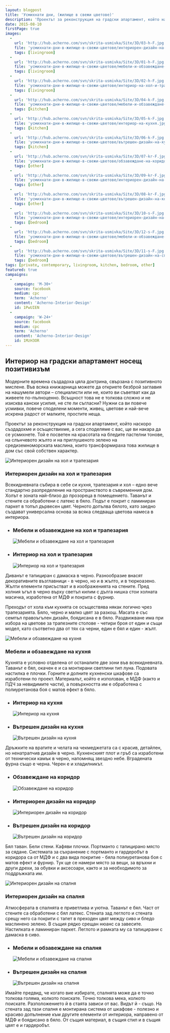 ```yaml
---
layout: blogpost
title: 'Усмихнати дни, (жилище в свежи цветове)'
description: 'Проектът за реконструкция на градски апартамент, който наскоро създадохме и осъществихме, а сега споделяме с вас, ще ви накара да се усмихнете. Той е посветен на красотата на бледите пастелни тонове, на слънчевото жълто и на приглушеното зелено на средиземноморската маслина, които трансформираха това жилище в дом със свой собствен характер.'
date: 2015-08-10
firstPage: true
images:
  -
    url: 'http://hub.acherno.com/svn/skrita-usmivka/Site/3D/03-h-F.jpg'
    file: 'усмихнати-дни-в-жилище-в-свежи-цветове/интериорен-дизайн-на-хол-и-трапезария.jpg'
    tags: [livingroom]
  -
    url: 'http://hub.acherno.com/svn/skrita-usmivka/Site/3D/01-h-F.jpg'
    file: 'усмихнати-дни-в-жилище-в-свежи-цветове/мебели-и-обзавеждане-на-хол-и-трапезария.jpg'
    tags: [livingroom]
  -
    url: 'http://hub.acherno.com/svn/skrita-usmivka/Site/3D/02-h-F.jpg'
    file: 'усмихнати-дни-в-жилище-в-свежи-цветове/интериор-на-хол-и-трапезария.jpg'
    tags: [livingroom]
  -
    url: 'http://hub.acherno.com/svn/skrita-usmivka/Site/3D/04-k-F.jpg'
    file: 'усмихнати-дни-в-жилище-в-свежи-цветове/мебели-и-обзавеждане-на-кухня.jpg'
    tags: [kitchen]
  -
    url: 'http://hub.acherno.com/svn/skrita-usmivka/Site/3D/05-k-F.jpg'
    file: 'усмихнати-дни-в-жилище-в-свежи-цветове/интериор-на-кухня.jpg'
    tags: [kitchen]
  -
    url: 'http://hub.acherno.com/svn/skrita-usmivka/Site/3D/06-k-F.jpg'
    file: 'усмихнати-дни-в-жилище-в-свежи-цветове/вътрешен-дизайн-на-кухня.jpg'
    tags: [kitchen]
  -
    url: 'http://hub.acherno.com/svn/skrita-usmivka/Site/3D/07-kr-F.jpg'
    file: 'усмихнати-дни-в-жилище-в-свежи-цветове/обзавеждане-на-коридор.jpg'
    tags: [other]
  -
    url: 'http://hub.acherno.com/svn/skrita-usmivka/Site/3D/09-kr-F.jpg'
    file: 'усмихнати-дни-в-жилище-в-свежи-цветове/интериорен-дизайн-на-коридор.jpg'
    tags: [other]
  -
    url: 'http://hub.acherno.com/svn/skrita-usmivka/Site/3D/08-kr-F.jpg'
    file: 'усмихнати-дни-в-жилище-в-свежи-цветове/вътрешен-дизайн-на-коридор.jpg'
    tags: [other]
  -
    url: 'http://hub.acherno.com/svn/skrita-usmivka/Site/3D/10-s-F.jpg'
    file: 'усмихнати-дни-в-жилище-в-свежи-цветове/интериорен-дизайн-на-спалня.jpg'
    tags: [bedroom]
  -
    url: 'http://hub.acherno.com/svn/skrita-usmivka/Site/3D/12-s-F.jpg'
    file: 'усмихнати-дни-в-жилище-в-свежи-цветове/мебели-и-обзавеждане-на-спалня.jpg'
    tags: [bedroom]
  -
    url: 'http://hub.acherno.com/svn/skrita-usmivka/Site/3D/11-s-F.jpg'
    file: 'усмихнати-дни-в-жилище-в-свежи-цветове/вътрешен-дизайн-на-спалня.jpg'
    tags: [bedroom]
tags: [private, contemporary, livingroom, kitchen, bedroom, other]
featured: true
campaigns:
  -
    campaign: 'M-30+'
    source: facebook
    medium: cpc
    term: 'Acherno'
    content: 'Acherno-Interior-Design'
    id: 1PwUIEN
  -
    campaign: 'W-24+'
    source: facebook
    medium: cpc
    term: 'Acherno'
    content: 'Acherno-Interior-Design'
    id: 1MzH3OR
---
```

## **Интериор на градски апартамент** носещ позитивизъм
Модерните времена създадоха цяла доктрина, свързана с позитивното мислене. Във всяка книжарница можете да откриете безброй заглавия на нашумели автори – специалисти или не, които ви съветват как да живеете по-пълноценно. Всъщност това не е толкова сложно и не изисква кански усилия, не сте ли съгласни? Нужни са ви повече усмивки, повече споделени моменти, живец, цветове и най-вече искрена радост от малките, простите неща. 

Проектът за реконструкция на градски апартамент, който наскоро създадохме и осъществихме, а сега споделяме с вас, ще ви накара да се усмихнете. Той е посветен на красотата на бледите пастелни тонове, на слънчевото жълто и на приглушеното зелено на средиземноморската маслина, които трансформираха това жилище в дом със свой собствен характер.

![Интериорен дизайн на хол и трапезария](усмихнати-дни-в-жилище-в-свежи-цветове/интериорен-дизайн-на-хол-и-трапезария.jpg)
### Интериорен дизайн на **хол и трапезария**

Всекидневната събира в себе си кухня, трапезария и хол – едно вече стандартно разпределение на пространството в съвременния дом. Холът е зоната най-близо до прозореца в помещението. Таванът и стените са обработени с латекс в бяло. Подът е покрит с ламиниран паркет в топъл дървесен цвят. Черното допълва бялото, като заедно създават универсална основа за всяка следваща цветова намеса в интериора. 

-   ### Мебели и обзавеждане на **хол и трапезария**
    ![Мебели и обзавеждане на хол и трапезария](усмихнати-дни-в-жилище-в-свежи-цветове/мебели-и-обзавеждане-на-хол-и-трапезария.jpg)
-   ### Интериор на **хол и трапезария**
    ![Интериор на хол и трапезария](усмихнати-дни-в-жилище-в-свежи-цветове/интериор-на-хол-и-трапезария.jpg)

Диванът е тапициран с дамаска в черно. Разнообразие внасят декоративните възглавници - в черно, но и в жълто, и в тюркоазено. Жълти елементи присъстват и в изображенията на стените. Пред холния ъгъл в черно върху светъл килим с дълга нишка стои холната масичка, изработена от МДФ и покрита с фурнир.

Преходът от хола към кухнята се осъществява някак логично чрез трапезарията. Бяло, черно и малко цвят за разкош. Масата е със семпъл правоъгълен дизайн, боядисана е в бяло. Раздвижване има при избора на цветове за трапезните столове - четири броя от един и същи модел, като съответно два от тях са черни, един е бял и един - жълт.

![Мебели и обзавеждане на кухня](усмихнати-дни-в-жилище-в-свежи-цветове/мебели-и-обзавеждане-на-кухня.jpg)
### Мебели и обзавеждане на **кухня**

Кухнята е условно отделена от останалите две зони във всекидневната. Таванът е бял, окачен е и са монтирани светлини тип луна. Подовата настилка е плочки. Горните и долните кухненски шкафове са изработени по проект. Материалът, който е използван, е МДФ (както и ПДЧ за невидимите части), а повърхността им е обработена с полиуретанова боя с матов ефект в бяло.

-   ### Интериор на **кухня**
    ![Интериор на кухня](усмихнати-дни-в-жилище-в-свежи-цветове/интериор-на-кухня.jpg)
-   ### Вътрешен дизайн на **кухня**
    ![Вътрешен дизайн на кухня](усмихнати-дни-в-жилище-в-свежи-цветове/вътрешен-дизайн-на-кухня.jpg)

Дръжките на вратите и челата на чекмеджетата са с красив, детайлен, но ненатрапчив дизайн в черно. Кухненският плот и гръб са изработени от технически камък в черно, напомнящ звездно небе. Вградената фурна също е черна. Черен е и хладилникът.

-   ### Обзавеждане на **коридор**
    ![Обзавеждане на коридор](усмихнати-дни-в-жилище-в-свежи-цветове/обзавеждане-на-коридор.jpg)
-   ### Интериорен дизайн на **коридор**
    ![Интериорен дизайн на коридор](усмихнати-дни-в-жилище-в-свежи-цветове/интериорен-дизайн-на-коридор.jpg)
-   ### Вътрешен дизайн на **коридор**
    ![Вътрешен дизайн на коридор](усмихнати-дни-в-жилище-в-свежи-цветове/вътрешен-дизайн-на-коридор.jpg)

Бял таван. Бели стени. Кафяви плочки. Портманто с тапицирано място за сядане. Системата за съхранение с портманто и гардеробът в коридора са от МДФ и с два вида покритие - бяла полиуретанова боя с матов ефект и фурнир. Тук ще се намери място за вещи, за връхни и други дрехи, за обувки и аксесоари, както и за необходимото за поддръжката им.    

![Интериорен дизайн на спалня](усмихнати-дни-в-жилище-в-свежи-цветове/интериорен-дизайн-на-спалня.jpg)
### Интериорен дизайн на **спалня**

Атмосферата в спалнята е приветлива и уютна. Таванът е бял. Част от стените са обработени с бял латекс. Стената зад леглото и стената срещу него са покрити с тапет в преходен цвят между сиво и бледо маслинено зелено. В същия рядко срещан нюанс са завесите. Настилката е ламиниран паркет. Леглото и рамката му са тапицирани с дамаска в сиво.

-   ### Мебели и обзавеждане на **спалня**
    ![Мебели и обзавеждане на спалня](усмихнати-дни-в-жилище-в-свежи-цветове/мебели-и-обзавеждане-на-спалня.jpg)
-   ### Вътрешен дизайн на **спалня**
    ![Вътрешен дизайн на спалня](усмихнати-дни-в-жилище-в-свежи-цветове/вътрешен-дизайн-на-спалня.jpg)

Имайте предвид, че когато вие избирате, спалнята може да е точно толкова голяма, колкото поискате. Точно толкова мека, колкото поискате. Разположението й в стаята зависи от вас. Видът й - също. На стената зад тази спалня е монтирана система от шкафове - полезно и красиво допълнение към другите елементи от интериора, направено от МДФ и боядисано в бяло. От същия материал, в същия стил и в същия цвят е и гардеробът.